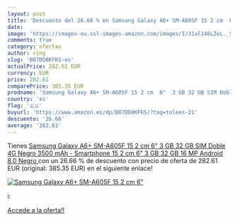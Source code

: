 ```yaml
---
layout: post
title: 'Descuento del 26.66 % en Samsung Galaxy A6+ SM-A605F 15 2 cm  6" '
date: 
image: 'https://images-eu.ssl-images-amazon.com/images/I/31al146LZeL._SL200_.jpg'
comments: true
category: ofertas
author: ring
slug: 'B07DD8KFKS-es'
actualPrice: 282.61 EUR
currency: EUR
price: 282.61
comparePrice: 385.35 EUR
prodname: 'Samsung Galaxy A6+ SM-A605F 15 2 cm  6"  3 GB 32 GB SIM Doble 4G Negro 3500 mAh - Smartphone  15 2 cm  6"   3 GB  32 GB  16 MP  Android 8.0  Negro '
country: 'es'
flag: '🇪🇸'
buyurl: 'https://www.amazon.es/dp/B07DD8KFKS/?tag=tolees-21'
descuento: '26.66'
average: '282.61'
---
```


Tienes [Samsung Galaxy A6+ SM-A605F 15 2 cm  6"  3 GB 32 GB SIM Doble 4G Negro 3500 mAh - Smartphone  15 2 cm  6"   3 GB  32 GB  16 MP  Android 8.0  Negro ](https://www.amazon.es/dp/B07DD8KFKS/?tag=tolees-21) con un 26.66 % de descuento con precio de oferta de 282.61 EUR (original: 385.35 EUR) en el siguiente enlace!

[![Samsung Galaxy A6+ SM-A605F 15 2 cm  6" ](https://images-eu.ssl-images-amazon.com/images/I/31al146LZeL._SL200_.jpg)](https://www.amazon.es/dp/B07DD8KFKS/?tag=tolees-21)

ℹ️:


[Accede a la oferta!!](https://www.amazon.es/dp/B07DD8KFKS/?tag=tolees-21)
